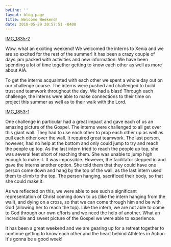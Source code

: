 ```yaml
---
byLine: ''
layout: blog-page
title: Welcome Weekend!
date: 2018-05-29 20:57:51 -0400
---
```

[IMG_1835-2](/uploads/2018/05/30/IMG_1835-2 "Headquarters")

Wow, what an exciting weekend! We welcomed the interns to Xenia and we are so excited for the rest of the summer! It has been a crazy couple of days jam packed with activities and new information.  We have been spending a lot of time together getting to know each other as well as more about AIA.

To get the interns acquainted with each other we spent a whole day out on our challenge course. The interns were pushed and challenged to build trust and teamwork throughout the day. We had a blast! Through each challenge, the interns were able to make connections to their time on project this summer as well as to their walk with the Lord.

[IMG_1853-1](/uploads/2018/05/30/IMG_1853-1 "Interns")

One challenge in particular had a great impact and gave each of us an amazing picture of the Gospel. The interns were challenged to all get over this giant wall. They had to use each other to prop each other up as well as pull each other over the wall. It required great teamwork. The last person, however, had no help at the bottom and only could jump to try and reach the people up top. As the last intern tried to reach the people up top, she was several feet short of reaching them. She was unable to jump high enough to make it. It was impossible. However, the facilitator stepped in and gave the interns another option. She told them that they could have one person come down and hang by the top of the wall, as the last intern used them to climb to the top. The person hanging, sacrificed their body, so that she could make it.

As we reflected on this, we were able to see such a significant representation of Christ coming down to us (like the intern hanging from the wall), and dying on a cross, so that we can come through him and be with God (allowing her to reach the top). Like the intern, we are not able to come to God through our own efforts and we need the help of another. What an incredible and sweet picture of the Gospel we were able to experience.

It has been a great weekend and we are gearing up for a retreat together to continue getting to know each other and the heart behind Athletes in Action. It's gonna be a good week!